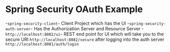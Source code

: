 # Spring Security OAuth Example

-`spring-security-client`- Client Project which has the UI 
-`spring-security-auth-server`- Has the Authorization Server and Resource Server
-`http://localhost:8082/ui`- REST end point for UI which will take you to the secure URI `http://localhost:8082/secure` after logging into the auth server `http://localhost:8081/auth/login`
